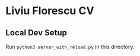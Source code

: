 # Liviu Florescu CV

## Local Dev Setup

Run ```python3 server_with_reload.py``` in this directory.
